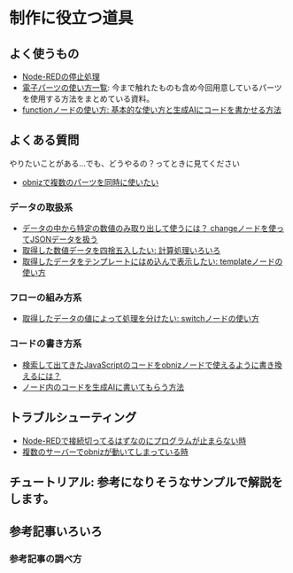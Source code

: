 # 制作に役立つ道具

## よく使うもの

- [Node-REDの停止処理](https://qiita.com/n0bisuke/items/28d44edc290a0dddc8b0)
- [電子パーツの使い方一覧](./parts-lib.md): 今まで触れたものも含め今回用意しているパーツを使用する方法をまとめている資料。
- [functionノードの使い方: 基本的な使い方と生成AIにコードを書かせる方法](./function-node.md)


## よくある質問

やりたいことがある...でも、どうやるの？ってときに見てください

- [obnizで複数のパーツを同時に使いたい](./obniz-multiple-parts.md)

### データの取扱系
- [データの中から特定の数値のみ取り出して使うには？ changeノードを使ってJSONデータを扱う](./json-data.md)
- [取得した数値データを四捨五入したい: 計算処理いろいろ](./math-data.md)
- [取得したデータをテンプレートにはめ込んで表示したい: templateノードの使い方](../DAY1/dev_lesson/lesson02-node-red-basic/01_node-red-corenode.md#3-template%E3%83%8E%E3%83%BC%E3%83%89)


### フローの組み方系
- [取得したデータの値によって処理を分けたい: switchノードの使い方](../DAY1/dev_lesson/lesson02-node-red-basic/01_node-red-corenode.md#2-changeノードとswitchノード)


### コードの書き方系
- [検索して出てきたJavaScriptのコードをobnizノードで使えるように書き換えるには？](https://qiita.com/n0bisuke/items/ce783af305588664a6bc)
- [ノード内のコードを生成AIに書いてもらう方法]()


## トラブルシューティング

- [Node-REDで接続切ってるはずなのにプログラムが止まらない時](https://qiita.com/n0bisuke/items/ef82c303f98d62ae9cf4)
- [複数のサーバーでobnizが動いてしまっている時](https://qiita.com/n0bisuke/items/34c8389e371bd5d2f7f5)



## チュートリアル: 参考になりそうなサンプルで解説をします。




## 参考記事いろいろ


### 参考記事の調べ方

